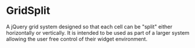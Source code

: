 # GridSplit
A jQuery grid system designed so that each cell can be "split" either horizontally or vertically. It is intended to be used as part of a larger system allowing the user free control of their widget environment. 
